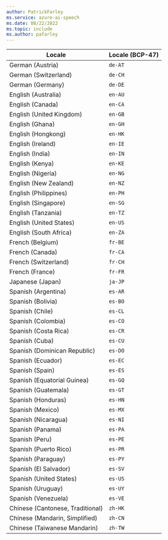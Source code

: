```yaml
---
author: PatrickFarley
ms.service: azure-ai-speech
ms.date: 08/22/2022
ms.topic: include
ms.author: pafarley
---
```


| Locale                            | Locale (BCP-47) |
|-----------------------------------|-----------------|
| German (Austria)                  | `de-AT`         |
| German (Switzerland)              | `de-CH`         |
| German (Germany)                  | `de-DE`         |
| English (Australia)               | `en-AU`         |
| English (Canada)                  | `en-CA`         |
| English (United Kingdom)          | `en-GB`         |
| English (Ghana)                   | `en-GH`         |
| English (Hongkong)                | `en-HK`         |
| English (Ireland)                 | `en-IE`         |
| English (India)                   | `en-IN`         |
| English (Kenya)                   | `en-KE`         |
| English (Nigeria)                 | `en-NG`         |
| English (New Zealand)             | `en-NZ`         |
| English (Philippines)             | `en-PH`         |
| English (Singapore)               | `en-SG`         |
| English (Tanzania)                | `en-TZ`         |
| English (United States)           | `en-US`         |
| English (South Africa)            | `en-ZA`         |
| French (Belgium)                  | `fr-BE`         |
| French (Canada)                   | `fr-CA`         |
| French (Switzerland)              | `fr-CH`         |
| French (France)                   | `fr-FR`         |
| Japanese (Japan)                  | `ja-JP`         |
| Spanish (Argentina)               | `es-AR`         |
| Spanish (Bolivia)                 | `es-BO`         |
| Spanish (Chile)                   | `es-CL`         |
| Spanish (Colombia)                | `es-CO`         |
| Spanish (Costa Rica)              | `es-CR`         |
| Spanish (Cuba)                    | `es-CU`         |
| Spanish (Dominican Republic)      | `es-DO`         |
| Spanish (Ecuador)                 | `es-EC`         |
| Spanish (Spain)                   | `es-ES`         |
| Spanish (Equatorial Guinea)       | `es-GQ`         |
| Spanish (Guatemala)               | `es-GT`         |
| Spanish (Honduras)                | `es-HN`         |
| Spanish (Mexico)                  | `es-MX`         |
| Spanish (Nicaragua)               | `es-NI`         |
| Spanish (Panama)                  | `es-PA`         |
| Spanish (Peru)                    | `es-PE`         |
| Spanish (Puerto Rico)             | `es-PR`         |
| Spanish (Paraguay)                | `es-PY`         |
| Spanish (El Salvador)             | `es-SV`         |
| Spanish (United States)           | `es-US`         |
| Spanish (Uruguay)                 | `es-UY`         |
| Spanish (Venezuela)               | `es-VE`         |
| Chinese (Cantonese, Traditional)  | `zh-HK`         |
| Chinese (Mandarin, Simplified)    | `zh-CN`         |
| Chinese (Taiwanese Mandarin)      | `zh-TW`         |
